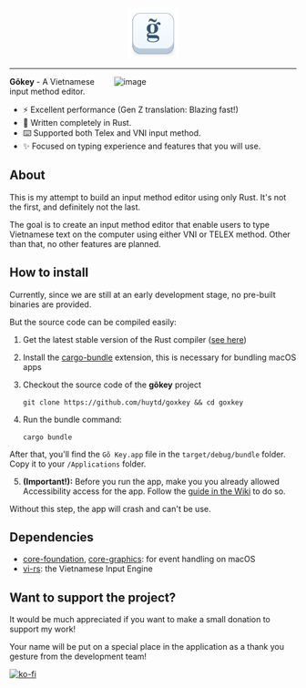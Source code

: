 <p align="center">
	<img src="./icons/icon.png" width="90px">
</p>

---
<img width="320" alt="image" align="right" src="https://user-images.githubusercontent.com/613943/213217673-e58c873a-9219-4a33-8487-620a07210206.png">

**Gõkey** - A Vietnamese input method editor.

- :zap: Excellent performance (Gen Z translation: Blazing fast!)
- :crab: Written completely in Rust.
- :keyboard: Supported both Telex and VNI input method.
- :sparkles: Focused on typing experience and features that you will use.

## About

This is my attempt to build an input method editor using only Rust. It's not the first, and definitely not the last.

The goal is to create an input method editor that enable users to type Vietnamese text on the computer using
either VNI or TELEX method. Other than that, no other features are planned.

## How to install

Currently, since we are still at an early development stage, no pre-built binaries are provided.

But the source code can be compiled easily:

1. Get the latest stable version of the Rust compiler ([see here](https://rustup.rs/))
2. Install the [cargo-bundle](https://github.com/burtonageo/cargo-bundle) extension, this is necessary for bundling macOS apps
3. Checkout the source code of the **gõkey** project
   ```
   git clone https://github.com/huytd/goxkey && cd goxkey
   ```
4. Run the bundle command:

   ```
   cargo bundle
   ```

After that, you'll find the `Gõ Key.app` file in the `target/debug/bundle` folder. Copy it to your `/Applications` folder.

5. **(Important!):** Before you run the app, make you you already allowed Accessibility access for the app. Follow the [guide in the Wiki](https://github.com/huytd/goxkey/wiki/H%C6%B0%E1%BB%9Bng-d%E1%BA%ABn-s%E1%BB%ADa-l%E1%BB%97i-kh%C3%B4ng-g%C3%B5-%C4%91%C6%B0%E1%BB%A3c-ti%E1%BA%BFng-Vi%E1%BB%87t-tr%C3%AAn-macOS) to do so.

Without this step, the app will crash and can't be use.

## Dependencies

- [core-foundation](https://crates.io/crates/core-foundation), [core-graphics](https://crates.io/crates/core-graphics): for event handling on macOS
- [vi-rs](https://github.com/zerox-dg/vi-rs): the Vietnamese Input Engine

## Want to support the project?

It would be much appreciated if you want to make a small donation to support my work!

Your name will be put on a special place in the application as a thank you gesture from the development team!

[![ko-fi](https://ko-fi.com/img/githubbutton_sm.svg)](https://ko-fi.com/B0B6NHSJ)
